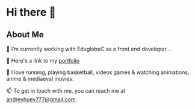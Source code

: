 # Hi there 👋

## About Me

🔭 I’m currently working with EduglobeC as a front end developer ..

🤔 Here's a link to my [portfolio](https://andreyhuey.github.io/portfolio/)

💬 I love running, playing basketball, videos games & watching animations, anime & mediaeval movies.

📫 To get in touch with me, you can reach me at andreyhuey777@gmail.com.





<!--
**Andreyhuey/Andreyhuey** is a ✨ _special_ ✨ repository because its `README.md` (this file) appears on your GitHub profile.

Here are some ideas to get you started:

-  ...
-  ...
- 👯 I’m looking to collaborate on ...
- 🤔 I’m looking for help with ...
- 💬 Ask me about ...
- 📫 How to reach me: ...
- 😄 Pronouns: ...
- ⚡ Fun fact: ...
-->
